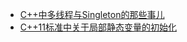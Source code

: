* [C++中多线程与Singleton的那些事儿](https://www.cnblogs.com/liyuan989/p/4264889.html)
* [C++11标准中关于局部静态变量的初始化](http://www.open-std.org/jtc1/sc22/wg21/docs/papers/2008/n2660.htm#LocalDecl)

